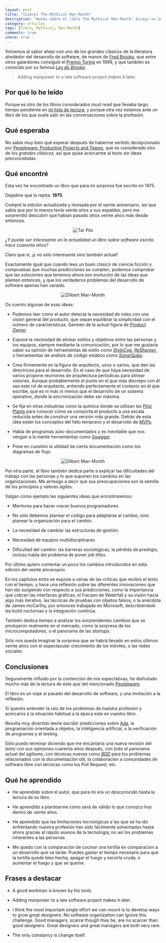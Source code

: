 ```yaml
---
layout: post
title: "[Libro] The Mythical Man-Month"
description: "Notas sobre el libro The Mythical Man-Month: Essays on Software Engineering, un clásico básico"
category: articles
tags: [libro, Mythical, Man-Month]
comments: true
share: true
---
```


Volvemos al sabor añejo con uno de los grandes clásicos de la literatura alrededor del desarrollo de software, de manos de [Fred Brooks](https://en.wikipedia.org/wiki/Fred_Brooks), que entre otros galardones consiguió el [Premio Turing](https://en.wikipedia.org/wiki/Turing_Award) en 1999, y que también es conocido por su famosa [*Ley de Brooks*](https://es.wikipedia.org/wiki/Ley_de_Brooks):

> Adding manpower to a late software project makes it later.

## Por qué lo he leído

Porque es otro de los libros considerados *must read* que llevaba largo tiempo pendiente en [mi lista de lectura](http://goodreads.com/miguelocana), y porque otra vez estamos ante un libro de los que suele salir en las conversaciones sobre la profesión.

## Qué esperaba

No sabía muy bien qué esperar después de haberme sentido decepcionado por [Peopleware: Productive Projects and Teams](http://ocana.github.io/articles/Libro-Peopleware/), que es considerado otro de los *grandes clásicos*, así que quise acercarme al texto sin ideas preconcebidas.

## Qué encontré

Esta vez he encontrado un libro que para mi sorpresa fue escrito en 1975. 

Dejadme que lo repita: **1975**.

Compré la edición actualizada y revisada por el veinte aniversario, así que sabía que por lo menos tenía veinte años a sus espaldas, pero me sorprendió descubrir que habían pasado otros veinte años más desde entonces.

<p align="center">
  <img src='{{ site.url }}/images/man-month.jpg' alt='Tar Pits' />
</p>

*¿Y puede ser interesante en la actualidad un libro sobre software escrito hace cuarenta años?*

Claro que sí, ¡y no sólo interesante sino también actual!

Exactamente igual que cuando lees un buen clásico de ciencia ficción y compruebas que muchas predicciones se cumplen, podemos comprobar que las soluciones que tenemos ahora son evolución de las ideas que planteó entonces, y que los verdaderos problemas del desarrollo de software apenas han variado.

<p align="center">
  <img src='{{ site.url }}/images/dilbert-man-month.jpg' alt='Dilbert Man-Month' />
</p>

Os cuento algunas de esas ideas:

* Podemos leer cómo el autor detecta la necesidad de roles con una visión general del producto, que sepan equilibrar la simplicidad con el número de carácterísticas. Germen de la actual figura de [*Product Owner*](https://en.wikipedia.org/wiki/Scrum_%28software_development%29#Product_owner).

* Expone la necesidad de alinear estilos y objetivos entre las personas y los equipos, siempre mediante la comunicación, por lo que me gustaría saber su opinión de herramientas de estilo como [*StyleCop*](https://en.wikipedia.org/wiki/StyleCop), [*ReSharper*](https://www.jetbrains.com/resharper/), o herramientas de análisis de código estático como [*SonarQube*](http://www.sonarqube.org/).

* Cree firmemente en la figura de arquitecto, unos o varios, que den las directrices para el desarrollo. En el caso de que haya necesidad de varios propone reuniones de arquitectura periódicas para alinear visiones. Aunque probablemente el punto en el que más discrepo con él sea este rol de arquitecto, entiendo perfectamente el contexto en el que escribe, que es ni más ni menos que el desarrollo de un sistema operativo, donde la sincronización debe ser máxima.

* Se fija en otras industrias como la química donde se utilizan las [Pilot Plants](https://en.wikipedia.org/wiki/Pilot_plant) para conocer cómo se comporta el producto a una escala reducida antes de construir una versión más grande. Detrás de esta idea están los conceptos del fallo temprano y el desarrollo de [*MVPs*](https://en.wikipedia.org/wiki/Minimum_viable_product).

* Habla de programas auto-documentados y es inevitable que nos vengan a la mente herramientas como [Swagger](http://swagger.io/).

* Pone en cuestión la utilidad de cierta documentación como los diagramas de flujo.

<p align="center">
  <img src='{{ site.url }}/images/dilbert-man-month2.jpg' alt='Dilbert Man-Month' />
</p>

Por otra parte, el libro también dedica parte a explicar las dificultades del trabajo con las personas y lo que suponen los cambios en las organizaciones. Me arriesgo a decir que sus preocupaciones son la semilla de los principios y valores ágiles.

Valgan como ejemplo las siguientes ideas que encontraremos:

* Mentores para hacer crecer buenos programadores.

* No sólo debemos planear el código para adaptarse al cambio, sino planear la organización para el cambio.

* La necesidad de cambiar las estructuras de gestión.

* Necesidad de equipos multidisciplinares

* Dificultad del cambio: las barreras sociológicas, la pérdida de prestigio, incluso habla del problema de poner *job titles*.

Por último quiero comentar un poco los cambios introducidos en esta edición del veinte aniversario.

En los capítulos extra se expone a varias de las críticas que recibió el texto con el tiempo, y hace una reflexión sobre las diferentes innovaciones que han ido surgiendo con respecto a sus predicciones, como la importancia que cobran las interfaces gráficas, el fracaso de Waterfall y su visión hacia algo más iterativo, las técnicas de pruebas con objetos falsos, o la anécdota de James mcCarthy, por entonces trabajado en Microsoft, describiéndole las build nocturnas y la integración continúa.

También dedica tiempo a analizar los sorprendentes cambios que se produjeron realmente en el mercado, como la sorpresa de los microcomputadores, o el panorama de las *startups*. 

Sólo nos queda imaginar la sorpresa que se habrá llevado en estos últimos veinte años con el espectacular crecimiento de los móviles, o las redes sociales.

## Conclusiones

Seguramente influido por la contención de mis espectativas, he disfrutado mucho más de la lectura de éste que del mencionado [Peopleware](http://ocana.github.io/articles/Libro-Peopleware/).

El libro es un viaje al pasado del desarrollo de software, y una invitación a la reflexión.

Si queréis entender la raíz de los problemas de nuestra profesión y acercaros a la situación habitual a la época este es vuestro libro.

Resulta muy divertido leerle escribir predicciones sobre [Ada](https://es.wikipedia.org/wiki/Ada_%28lenguaje_de_programaci%C3%B3n%29), la programación orientada a objetos, la inteligencia artificial, o la verificación de programas y el testing.

Sólo puedo terminar diciendo que me encantaría una nueva revisión del texto con sus opiniones cuarenta años después, con todo el panorama actual del agilismo, con técnicas nuevas como [*BDD*](https://en.wikipedia.org/wiki/Behavior-driven_development) para los problemas relacionados con la documentación útil, la colaboración a comunidades de software libre con técnicas como los Pull Request, etc.

## Qué he aprendido

* He aprendido sobre el autor, que para mí era un desconocido hasta la lectura de su libro.

* He aprendido a plantearme cómo será de válido lo que conozco hoy dentro de veinte años.

* He aprendido que las limitaciones tecnológicas a las que se ha ido enfrentando nuestra profesión han sido fácilmente solventadas hasta ahora gracias al rápido avance de la tecnología, no así los problemas inherentes a las personas.

* Me quedo con la comparación de cocinar una tortilla en comparación a un desarrollo que va tarde: Puedes gastar el tiempo necesario para que la tortilla quede bien hecha, apagar el fuego y servirla cruda, o aumentar el fuego y que se queme.

## Frases a destacar

* A good workman is known by his tools.

* Adding manpower to a late software project makes it later.

* I think the most important single effort we can mount is to develop ways to grow great designers. 
No software organization can ignore this challenge. Good managers, scarce though they be, are no scarcer than good designers. Great designers and great managers are both very rare.

* The only constancy is change itself.